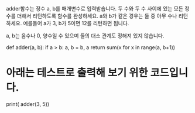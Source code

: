 adder함수는 정수 a, b를 매개변수로 입력받습니다.
두 수와 두 수 사이에 있는 모든 정수를 더해서 리턴하도록 함수를 완성하세요. a와 b가 같은 경우는 둘 중 아무 수나 리턴하세요.
예를들어 a가 3, b가 5이면 12를 리턴하면 됩니다.

a, b는 음수나 0, 양수일 수 있으며 둘의 대소 관계도 정해져 있지 않습니다.


def adder(a, b):
    if a > b:
        a, b = b, a
    return sum(x for x in range(a, b+1))

# 아래는 테스트로 출력해 보기 위한 코드입니다.
print( adder(3, 5))
